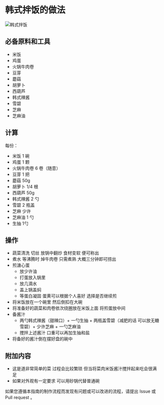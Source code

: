 # 韩式拌饭的做法

![韩式拌饭](./韩式拌饭.png)

## 必备原料和工具

- 米饭
- 鸡蛋
- 火锅牛肉卷
- 豆芽
- 蘑菇
- 胡萝卜
- 西葫芦
- 韩式辣酱
- 雪碧
- 芝麻
- 芝麻油


## 计算

每份：

- 米饭 1 碗
- 鸡蛋 1 颗
- 火锅牛肉卷 6 卷（随意）
- 豆芽 1 把
- 蘑菇 50g
- 胡萝卜 1/4 根
- 西葫芦 50g
- 韩式辣酱 2 勺
- 雪碧  2 瓶盖
- 芝麻 少许
- 芝麻油 1 勺
- 生抽 1勺

## 操作

- 蔬菜清洗 切丝 放锅中翻炒 食材变软 便可称出
- 煮水 等沸腾时 焯牛肉卷 只需煮熟 大概三分钟即可捞出  
- 煎溏心蛋 
    - 放少许油
    - 打蛋放入锅里
    - 放几滴水 
    - 盖上锅盖焖
    - 等蛋白凝固 蛋黄可以根据个人喜好 选择是否继续煎
- 将米饭放在一个碗里 然后倒扣在大碗
- 将准备好的蔬菜和肉卷依次绕圈放在米饭上面 将煎蛋放中间
- 备酱汁
    - 两勺韩式辣酱（甜辣口）+ 一勺生抽 + 两瓶盖雪碧（减肥的话 可以放无糖雪碧）+ 少许芝麻 + 一勺芝麻油
    - 搅拌上述酱汁 口重可以再加生抽和盐 
- 将备好的酱汁倒在摆好盘的碗中

## 附加内容

- 这是道非常简单的菜 过程会比较繁琐 但当将菜肉米饭酱汁搅拌起来吃会很满足
- 如果对外观有一定要求 可以用砂锅代替普通碗


如果您遵循本指南的制作流程而发现有问题或可以改进的流程，请提出 Issue 或 Pull request 。
